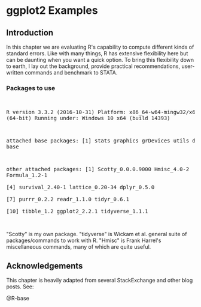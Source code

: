 # ggplot2 Examples



## Introduction  

In this chapter we are evaluating R's capability to compute different kinds of standard errors. Like with many things, R has extensive flexibility here but can be daunting when you want a quick option. To bring this flexibility down to earth, I lay out the background, provide practical recommendations, user-written commands and benchmark to STATA.  

### Packages to use  
<!--html_preserve--><pre>
 R version 3.3.2 (2016-10-31)
 Platform: x86_64-w64-mingw32/x64 (64-bit)
 Running under: Windows 10 x64 (build 14393)
 
 attached base packages:
 [1] stats     graphics  grDevices utils     datasets  base     
 
 other attached packages:
  [1] Scotty_0.0.0.9000 Hmisc_4.0-2       Formula_1.2-1    
  [4] survival_2.40-1   lattice_0.20-34   dplyr_0.5.0      
  [7] purrr_0.2.2       readr_1.1.0       tidyr_0.6.1      
 [10] tibble_1.2        ggplot2_2.2.1     tidyverse_1.1.1  
 </pre>
<!--/html_preserve-->  

"Scotty" is my own package. "tidyverse" is Wickam et al. general suite of packages/commands to work with R. "Hmisc" is Frank Harrel's miscellaneous commands, many of which are quite useful.
## Acknowledgements  
This chapter is heavily adapted from several StackExchange and other blog posts.
See:  


@R-base 
